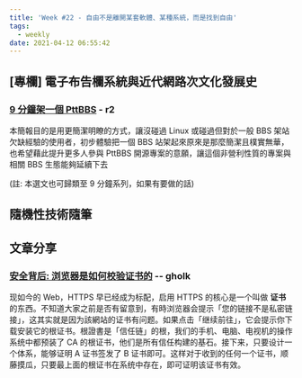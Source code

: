 ```yaml
---
title: 'Week #22 - 自由不是離開某套軟體、某種系統，而是找到自由'
tags:
  - weekly
date: 2021-04-12 06:55:42
---
```


## [專欄] 電子布告欄系統與近代網路次文化發展史

### [9 分鐘架一個 PttBBS](https://hackmd.io/@holishing/S1pkRG0NO/) - r2

本簡報目的是用更簡潔明瞭的方式，讓沒碰過 Linux 或碰過但對於一般 BBS 架站欠缺經驗的使用者，初步體驗把一個 BBS 站架起來原來是那麼簡潔且樸實無華，也希望藉此提升更多人參與 PttBBS 開源專案的意願，讓這個非營利性質的專案與相關 BBS 生態能夠延續下去

(註: 本選文也可歸類至 9 分鐘系列，如果有要做的話)

## 隨機性技術隨筆
## 文章分享

### [安全背后: 浏览器是如何校验证书的](https://cjting.me/2021/03/02/how-to-validate-tls-certificate/) -- gholk
现如今的 Web，HTTPS 早已经成为标配，启用 HTTPS 的核心是一个叫做 **证书** 的东西。不知道大家之前是否有留意到，有時浏览器会提示「您的链接不是私密链接」，这其实就是因为該網站的证书有问题。如果点击「继续前往」，它会提示你下载安装它的根证书。根證書是「信任链」的根，我们的手机、电脑、电视机的操作系统中都预装了 CA 的根证书，他们是所有信任构建的基石。接下来，只要设计一个体系，能够证明 A 证书签发了 B 证书即可。这样对于收到的任何一个证书，顺藤摸瓜，只要最上面的根证书在系统中存在，即可证明该证书有效。
